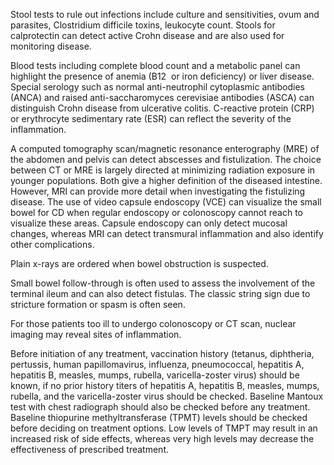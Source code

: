 Stool tests to rule out infections include culture and sensitivities, ovum and parasites, Clostridium difficile toxins, leukocyte count. Stools for calprotectin can detect active Crohn disease and are also used for monitoring disease.

Blood tests including complete blood count and a metabolic panel can highlight the presence of anemia (B12  or iron deficiency) or liver disease. Special serology such as normal anti-neutrophil cytoplasmic antibodies (ANCA) and raised anti-saccharomyces cerevisiae antibodies (ASCA) can distinguish Crohn disease from ulcerative colitis. C-reactive protein (CRP) or erythrocyte sedimentary rate (ESR) can reflect the severity of the inflammation.

A computed tomography scan/magnetic resonance enterography (MRE) of the abdomen and pelvis can detect abscesses and fistulization. The choice between CT or MRE is largely directed at minimizing radiation exposure in younger populations. Both give a higher definition of the diseased intestine. However, MRI can provide more detail when investigating the fistulizing disease. The use of video capsule endoscopy (VCE) can visualize the small bowel for CD when regular endoscopy or colonoscopy cannot reach to visualize these areas. Capsule endoscopy can only detect mucosal changes, whereas MRI can detect transmural inflammation and also identify other complications.

Plain x-rays are ordered when bowel obstruction is suspected.

Small bowel follow-through is often used to assess the involvement of the terminal ileum and can also detect fistulas. The classic string sign due to stricture formation or spasm is often seen.

For those patients too ill to undergo colonoscopy or CT scan, nuclear imaging may reveal sites of inflammation.

Before initiation of any treatment, vaccination history (tetanus, diphtheria, pertussis, human papillomavirus, influenza, pneumococcal, hepatitis A, hepatitis B, measles, mumps, rubella, varicella-zoster virus) should be known, if no prior history titers of hepatitis A, hepatitis B, measles, mumps, rubella, and the varicella-zoster virus should be checked. Baseline Mantoux test with chest radiograph should also be checked before any treatment. Baseline thiopurine methyltransferase (TPMT) levels should be checked before deciding on treatment options. Low levels of TMPT may result in an increased risk of side effects, whereas very high levels may decrease the effectiveness of prescribed treatment.